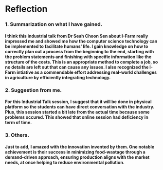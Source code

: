 # Reflection
### 1. Summarization on what I have gained.
#### I think this industrial talk from Dr Seah Choon Sen about I-Farm really impressed me and showed me how the computer science technology can be implemented to facilitate humans' life. I gain knowledge on how to correctly plan out a process from the beginning to the end, starting with the problem statements and finishing with specific information like the structure of the costs. This is an appropriate method to complete a job, so no details are left out that can cause any issues. I also recognized the I-Farm intiative as a commendable effort addressing real-world challenges in agriculture by efficiently integrating technology.
### 2. Suggestion from me.
#### For this Industrial Talk session, I suggest that it will be done in physical platform so the students can have direct conversation with the industry. Plus, this session started a bit late from the actual time because some problems occured. This showed that online session had deficiency in term of time.
### 3. Others.
#### Just to add, I amazed with the innovation invented by them. One notable achievement is their success in minimizing food-wastage through a demand-driven approach, ensuring production aligns with the market needs, at once helping to reduce environmental pollution.
